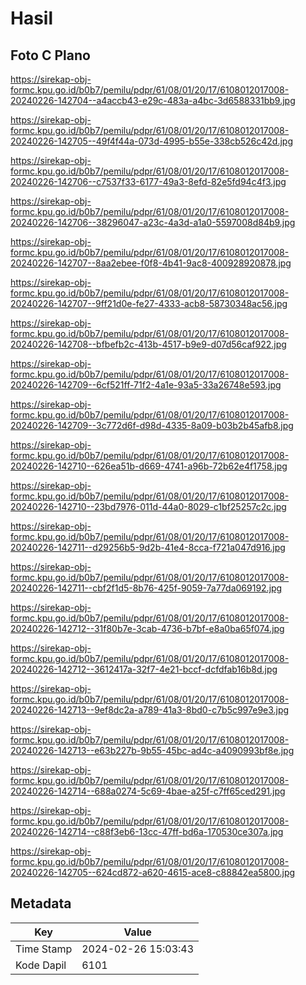 # Hasil

## Foto C Plano

https://sirekap-obj-formc.kpu.go.id/b0b7/pemilu/pdpr/61/08/01/20/17/6108012017008-20240226-142704--a4accb43-e29c-483a-a4bc-3d6588331bb9.jpg

https://sirekap-obj-formc.kpu.go.id/b0b7/pemilu/pdpr/61/08/01/20/17/6108012017008-20240226-142705--49f4f44a-073d-4995-b55e-338cb526c42d.jpg

https://sirekap-obj-formc.kpu.go.id/b0b7/pemilu/pdpr/61/08/01/20/17/6108012017008-20240226-142706--c7537f33-6177-49a3-8efd-82e5fd94c4f3.jpg

https://sirekap-obj-formc.kpu.go.id/b0b7/pemilu/pdpr/61/08/01/20/17/6108012017008-20240226-142706--38296047-a23c-4a3d-a1a0-5597008d84b9.jpg

https://sirekap-obj-formc.kpu.go.id/b0b7/pemilu/pdpr/61/08/01/20/17/6108012017008-20240226-142707--8aa2ebee-f0f8-4b41-9ac8-400928920878.jpg

https://sirekap-obj-formc.kpu.go.id/b0b7/pemilu/pdpr/61/08/01/20/17/6108012017008-20240226-142707--9ff21d0e-fe27-4333-acb8-58730348ac56.jpg

https://sirekap-obj-formc.kpu.go.id/b0b7/pemilu/pdpr/61/08/01/20/17/6108012017008-20240226-142708--bfbefb2c-413b-4517-b9e9-d07d56caf922.jpg

https://sirekap-obj-formc.kpu.go.id/b0b7/pemilu/pdpr/61/08/01/20/17/6108012017008-20240226-142709--6cf521ff-71f2-4a1e-93a5-33a26748e593.jpg

https://sirekap-obj-formc.kpu.go.id/b0b7/pemilu/pdpr/61/08/01/20/17/6108012017008-20240226-142709--3c772d6f-d98d-4335-8a09-b03b2b45afb8.jpg

https://sirekap-obj-formc.kpu.go.id/b0b7/pemilu/pdpr/61/08/01/20/17/6108012017008-20240226-142710--626ea51b-d669-4741-a96b-72b62e4f1758.jpg

https://sirekap-obj-formc.kpu.go.id/b0b7/pemilu/pdpr/61/08/01/20/17/6108012017008-20240226-142710--23bd7976-011d-44a0-8029-c1bf25257c2c.jpg

https://sirekap-obj-formc.kpu.go.id/b0b7/pemilu/pdpr/61/08/01/20/17/6108012017008-20240226-142711--d29256b5-9d2b-41e4-8cca-f721a047d916.jpg

https://sirekap-obj-formc.kpu.go.id/b0b7/pemilu/pdpr/61/08/01/20/17/6108012017008-20240226-142711--cbf2f1d5-8b76-425f-9059-7a77da069192.jpg

https://sirekap-obj-formc.kpu.go.id/b0b7/pemilu/pdpr/61/08/01/20/17/6108012017008-20240226-142712--31f80b7e-3cab-4736-b7bf-e8a0ba65f074.jpg

https://sirekap-obj-formc.kpu.go.id/b0b7/pemilu/pdpr/61/08/01/20/17/6108012017008-20240226-142712--3612417a-32f7-4e21-bccf-dcfdfab16b8d.jpg

https://sirekap-obj-formc.kpu.go.id/b0b7/pemilu/pdpr/61/08/01/20/17/6108012017008-20240226-142713--9ef8dc2a-a789-41a3-8bd0-c7b5c997e9e3.jpg

https://sirekap-obj-formc.kpu.go.id/b0b7/pemilu/pdpr/61/08/01/20/17/6108012017008-20240226-142713--e63b227b-9b55-45bc-ad4c-a4090993bf8e.jpg

https://sirekap-obj-formc.kpu.go.id/b0b7/pemilu/pdpr/61/08/01/20/17/6108012017008-20240226-142714--688a0274-5c69-4bae-a25f-c7ff65ced291.jpg

https://sirekap-obj-formc.kpu.go.id/b0b7/pemilu/pdpr/61/08/01/20/17/6108012017008-20240226-142714--c88f3eb6-13cc-47ff-bd6a-170530ce307a.jpg

https://sirekap-obj-formc.kpu.go.id/b0b7/pemilu/pdpr/61/08/01/20/17/6108012017008-20240226-142705--624cd872-a620-4615-ace8-c88842ea5800.jpg


## Metadata

| Key        | Value               |
| ---------- | ------------------- |
| Time Stamp | 2024-02-26 15:03:43 |
| Kode Dapil | 6101                |



